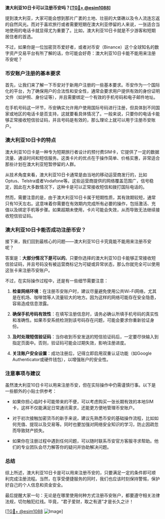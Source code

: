 **澳大利亚10日卡可以注册币安吗？[[TG💪+ @esim1088](https://t.me/s/esim1088)]**

提到澳大利亚，大家可能会想到那片广袤的土地、壮丽的大堡礁以及令人流连忘返的自然风光。而对于喜欢旅行或者需要短期在澳大利亚停留的人来说，一张适合当地使用的电话卡就显得尤为重要了。比如，澳大利亚10日卡就是不少游客和短期居住者的首选。

不过，如果你是一位加密货币爱好者，或者对币安（Binance）这个全球知名的数字资产交易平台有所了解的话，你可能会好奇：澳大利亚10日卡能不能用来注册币安呢？

### 币安账户注册的基本要求

首先，让我们来了解一下币安对于新用户注册的一些基本要求。币安作为一个国际化的平台，为了确保用户的合法性和安全性，通常会要求用户提供有效的身份证明文件（如护照、身份证等），并且需要绑定一个有效的手机号码和电子邮件地址。

在手机号码这一环节，币安确实允许用户使用国际号码进行注册，但具体到不同国家或地区的电话卡是否支持，这就要看具体情况了。一般来说，只要你的电话卡能够正常接收短信验证码，并且号码是有效的，那么理论上就可以用于注册币安账户。

### 澳大利亚10日卡的特点

澳大利亚10日卡是一种专为短期旅行者设计的预付费SIM卡，它提供了一定的数据流量、通话时间和短信服务。这类卡片的优点在于操作简单、价格实惠，非常适合那些计划在澳大利亚短暂停留的人群。

从技术角度来看，澳大利亚10日卡通常是由当地的移动运营商发行的，比如Optus、Telstra或者Vodafone等。这些运营商提供的网络覆盖范围广，信号稳定，因此在大多数情况下，这种卡是可以正常接收短信和拨打国际电话的。

然而，需要注意的是，由于澳大利亚10日卡属于短期性质，其有效期较短，通常只有10天左右。这意味着你需要在有效期内完成所有必要的操作，包括激活、充值以及绑定手机等步骤。如果超期未使用，卡片可能会失效，从而导致无法继续接收短信验证码。

### 澳大利亚10日卡能否成功注册币安？

接下来，我们回到最核心的问题——澳大利亚10日卡究竟能不能用来注册币安呢？

答案是：**大部分情况下是可以的**。只要你选择的澳大利亚10日卡能够正常接收短信验证码，并且号码没有被运营商标记为可疑或异常状态，那么你就完全可以使用这张卡来注册币安账户。

不过，在实际操作过程中，还是有一些细节需要注意：

1. **检查网络环境**：在注册币安账户时，建议尽量避免使用公共Wi-Fi网络，尤其是在机场、咖啡馆等人流量较大的地方。因为这样的网络可能存在安全隐患，容易造成信息泄露。
   
2. **确保手机号码有效性**：在填写注册信息时，请务必确认所填手机号码的真实性和准确性。如果币安系统检测到该号码存在问题，可能会要求你重新验证身份。

3. **及时处理短信验证码**：当你收到币安发送的短信验证码后，一定要尽快输入到指定页面中。否则，验证码可能会过期失效，影响注册进度。

4. **关注账户安全设置**：成功注册后，记得立即启用双重认证功能（如Google Authenticator或硬件钱包），以增强账户的安全性。

### 注意事项与建议

虽然澳大利亚10日卡可以用来注册币安，但在实际操作中仍需谨慎行事。以下是一些额外的小贴士供参考：

- 如果你担心临时卡可能带来的不便，可以考虑购买一张长期有效的本地SIM卡，这样不仅能满足日常通讯需求，还能更方便地管理币安账户。
  
- 对于初次接触加密货币的新手来说，建议先熟悉币安的基础操作流程，比如如何充值、提现以及交易等。同时也要加强对网络安全知识的学习，防止因疏忽而导致财产损失。

- 如果你在注册过程中遇到任何问题，可以随时联系币安官方客服寻求帮助。他们的专业团队会尽力解答你的疑问并协助解决问题。

### 总结

综上所述，澳大利亚10日卡是可以用来注册币安的，只要满足一定的条件即可顺利完成注册流程。当然，在享受便捷服务的同时，我们也应该时刻保持警惕，保护好自己的个人信息和资金安全。

最后提醒大家一句：无论是在哪里使用何种方式注册币安账户，都要遵守相关法律法规，切勿触犯红线。毕竟，“君子爱财，取之有道”才是长久之计！

[[TG💪+ @esim1088](https://t.me/s/esim1088) ![Image](https://i.postimg.cc/4NQfJmqS/Snipaste-2025-05-13-00-14-12.png)]